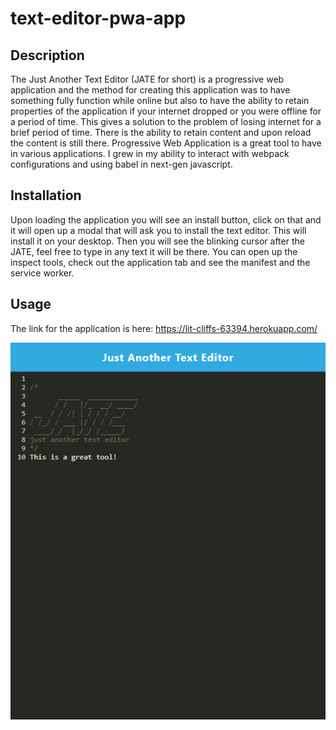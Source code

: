 # text-editor-pwa-app

## Description 
The Just Another Text Editor (JATE for short) is a progressive web application and the method for creating this application was to have something fully function while online but also to have the ability to retain properties of the application if your internet dropped or you were offline for a period of time. This gives a solution to the problem of losing internet for a brief period of time. There is the ability to retain content and upon reload the content is still there. Progressive Web Application is a great tool to have in various applications. I grew in my ability  to interact with webpack configurations and using babel in next-gen javascript.

## Installation
Upon loading the application you will see an install button, click on that and it will open up a modal that will ask you to install the text editor. This will install it on your desktop. Then you will see the blinking cursor after the JATE, feel free to type in any text it will be there. You can open up the inspect tools, check out the application tab and see the manifest and the service worker. 

## Usage
The link for the application is here: https://lit-cliffs-63394.herokuapp.com/

![alt text](./client/src/images/screenshot.png)

